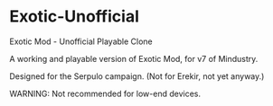 # Exotic-Unofficial
Exotic Mod - Unofficial Playable Clone

A working and playable version of Exotic Mod, for v7 of Mindustry.

Designed for the Serpulo campaign. (Not for Erekir, not yet anyway.)

WARNING: Not recommended for low-end devices.
